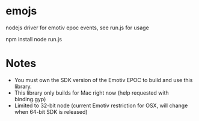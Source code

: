 emojs
=====

nodejs driver for emotiv epoc events, see run.js for usage

npm install
node run.js

Notes
=====

- You must own the SDK version of the Emotiv EPOC to build and use this library.
- This library only builds for Mac right now (help requested with binding.gyp)
- Limited to 32-bit node (current Emotiv restriction for OSX, will change when 64-bit SDK is released)




